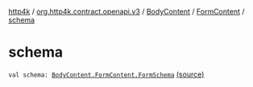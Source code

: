 [http4k](../../../index.md) / [org.http4k.contract.openapi.v3](../../index.md) / [BodyContent](../index.md) / [FormContent](index.md) / [schema](./schema.md)

# schema

`val schema: `[`BodyContent.FormContent.FormSchema`](-form-schema/index.md) [(source)](https://github.com/http4k/http4k/blob/master/http4k-contract/src/main/kotlin/org/http4k/contract/openapi/v3/model.kt#L86)